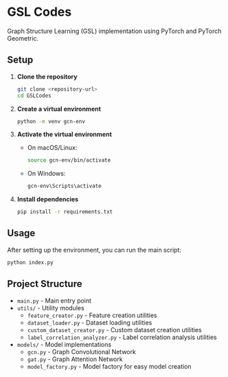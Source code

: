 # GSL Codes

Graph Structure Learning (GSL) implementation using PyTorch and PyTorch Geometric.

## Setup

1. **Clone the repository**
   ```bash
   git clone <repository-url>
   cd GSLCodes
   ```

2. **Create a virtual environment**
   ```bash
   python -m venv gcn-env
   ```

3. **Activate the virtual environment**
   - On macOS/Linux:
     ```bash
     source gcn-env/bin/activate
     ```
   - On Windows:
     ```bash
     gcn-env\Scripts\activate
     ```

4. **Install dependencies**
   ```bash
   pip install -r requirements.txt
   ```

## Usage

After setting up the environment, you can run the main script:

```bash
python index.py
```

## Project Structure

- `main.py` - Main entry point
- `utils/` - Utility modules
  - `feature_creator.py` - Feature creation utilities
  - `dataset_loader.py` - Dataset loading utilities
  - `custom_dataset_creator.py` - Custom dataset creation utilities
  - `label_correlation_analyzer.py` - Label correlation analysis utilities
- `models/` - Model implementations
  - `gcn.py` - Graph Convolutional Network
  - `gat.py` - Graph Attention Network
  - `model_factory.py` - Model factory for easy model creation 